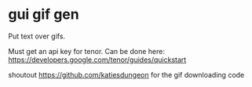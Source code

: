 # gui gif gen
 
Put text over gifs.

Must get an api key for tenor. Can be done here: https://developers.google.com/tenor/guides/quickstart

shoutout https://github.com/katiesdungeon for the gif downloading code
